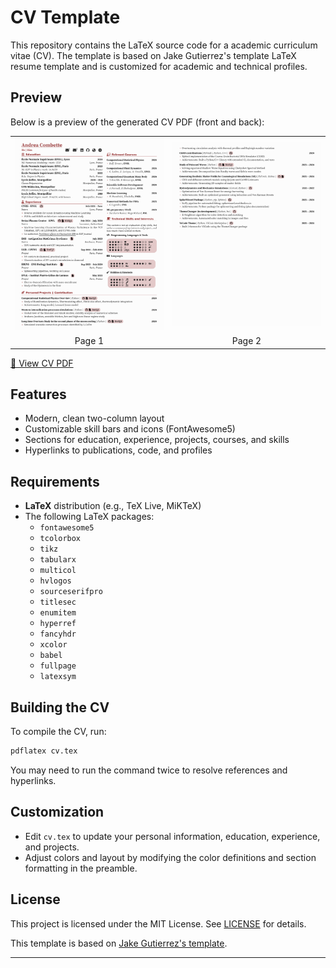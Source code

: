# CV Template

This repository contains the LaTeX source code for a academic curriculum vitae (CV). The template is based on Jake Gutierrez's template LaTeX resume template and is customized for academic and technical profiles.

## Preview

Below is a preview of the generated CV PDF (front and back):

<table>
  <tr>
    <td align="center"><img src="images/preview1.png" alt="CV Preview Page 1" width="350"/></td>
    <td align="center"><img src="images/preview2.png" alt="CV Preview Page 2" width="350"/></td>
  </tr>
  <tr>
    <td align="center">Page 1</td>
    <td align="center">Page 2</td>
  </tr>
</table>

[📄 View CV PDF](cv.pdf)

## Features

- Modern, clean two-column layout
- Customizable skill bars and icons (FontAwesome5)
- Sections for education, experience, projects, courses, and skills
- Hyperlinks to publications, code, and profiles

## Requirements

- **LaTeX** distribution (e.g., TeX Live, MiKTeX)
- The following LaTeX packages:
  - `fontawesome5`
  - `tcolorbox`
  - `tikz`
  - `tabularx`
  - `multicol`
  - `hvlogos`
  - `sourceserifpro`
  - `titlesec`
  - `enumitem`
  - `hyperref`
  - `fancyhdr`
  - `xcolor`
  - `babel`
  - `fullpage`
  - `latexsym`


## Building the CV

To compile the CV, run:

```bash
pdflatex cv.tex
```

You may need to run the command twice to resolve references and hyperlinks.

## Customization

- Edit `cv.tex` to update your personal information, education, experience, and projects.
- Adjust colors and layout by modifying the color definitions and section formatting in the preamble.

## License

This project is licensed under the MIT License. See [LICENSE](LICENSE) for details.

This template is based on [Jake Gutierrez's template](https://github.com/jakegut/resume).

---
